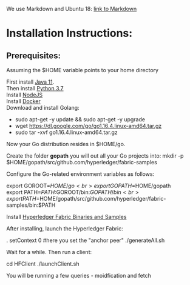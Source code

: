 We use Markdown and Ubuntu 18: [link to Markdown](https://guides.github.com/features/mastering-markdown/#syntax)

<h1> Installation Instructions: </h1>

<h2> Prerequisites: </h2>

Assuming the $HOME variable points to your home directory <br>

First install [Java 11](https://www.digitalocean.com/community/tutorials/how-to-install-java-with-apt-on-ubuntu-18-04). <br>
Then install [Python 3.7](https://linuxize.com/post/how-to-install-python-3-7-on-ubuntu-18-04/) <br>
Install [NodeJS](https://computingforgeeks.com/how-to-install-nodejs-on-ubuntu-debian-linux-mint/) <br>
Install [Docker](https://computingforgeeks.com/how-to-install-nodejs-on-ubuntu-debian-linux-mint/) <br>
Download and install Golang:
* sudo apt-get -y update && sudo apt-get -y upgrade
* wget https://dl.google.com/go/go1.16.4.linux-amd64.tar.gz
* sudo tar -xvf go1.16.4.linux-amd64.tar.gz


Now your Go distribution resides in $HOME/go. <br>

Create the folder **gopath** you will out all your Go projects into: mkdir -p $HOME/gopath/src/github.com/hyperledger/fabric-samples

Configure the Go-related environment variables as follows: <br>

export GOROOT=$HOME/go	<br>
export GOPATH=$HOME/gopath	<br>
export PATH=$PATH:$GOROOT/bin:$GOPATH/bin	<br>
export PATH=$HOME/gopath/src/github.com/hyperledger/fabric-samples/bin:$PATH 	<br>

Install [Hyperledger Fabric Binaries and Samples](https://hyperledger-fabric.readthedocs.io/en/release-2.2/install.html#) <br>


After installing, launch the Hyperledger Fabric:

. setContext 0 #here you set the "anchor peer"
./generateAll.sh

Wait for a while. Then run a client:

cd HFClient
./launchClient.sh

You will be running a few queries - moidfication and fetch


	
